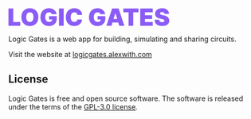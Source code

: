 ![Logo](assets/logo.png "Logic Gates")

Logic Gates is a web app for building, simulating and sharing circuits.

Visit the website at [logicgates.alexwith.com](https://logicgates.alexwith.com/)

## License
Logic Gates is free and open source software. The software is released under the terms of the [GPL-3.0 license](https://github.com/alexwith/logic-gates/blob/main/LICENSE).
